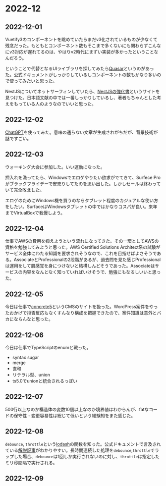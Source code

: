 # 2022-12

## 2022-12-01

Vuetify3のコンポーネントを眺めていたらまだv3化されているものが少なくて残念だった。もともとコンポーネント数もそこまで多くないにも関わらずこんなにv3対応が遅れてるのは、やはりv2時代にまずい実装が多かったということなんだろう。

ということで代替となるUIライブラリを探してみたら[Quasar](https://quasar.dev/)というのがあった。公式ドキュメントがしっかりしているしコンポーネントの数もかなり多いので使ってみたいと思った。

NestJSについてネットサーフィンしていたら、[NestJSの強化書](https://docs.nest-book.jp/)というサイトを見つけた。日本語文献の中では一番しっかりしているし、著者もちゃんとした考えをもっている人のようなのでいいと思った。

## 2022-12-02

[ChatGPT](https://chat.openai.com/)を使ってみた。意味の通らない文章が生成されがちだが、背景技術が謎ですごい。

## 2022-12-03

ウォーキング大会に参加した。いい運動になった。

押入れを漁ってたら、Windowsでエロゲやりたい欲求がでてきて、Surfece Proがブラックフライデーで安売りしてたのを思い出した。しかしセールは終わっていて完全敗北した。

エロゲのためにWindows機を買うのならタブレット程度のカジュアルな使い方をしたい。SurfaceはWindowsタブレットの中ではかなりコスパが良い。来年までVirtualBoxで我慢しよう。

## 2022-12-04

仕事でAWSの費用を抑えようという流れになってきた。その一環としてAWSの資格を勉強してみようと思った。AWS Certified Solutions Architect系の試験がサービス全体にわたる知識を要求されそうなので、これを目指せばよさそうである。AssociateとProfessionalの2段階があるが、過去問を見た感じProfessionalは運用をして肌感覚を身につけないと結構しんどそうであった。Associateはサービスの内容をなんとなく知っていればいけそうで、勉強にもなるしいいと思った。

## 2022-12-05

今日は仕事で[concrete5](https://concrete5-japan.org/)というCMSのサイトを扱った。WordPress案件をやったおかげで拒否反応もなくすんなり構成を把握できたので、案件知識は意外とバカにならんなと思った。

## 2022-12-06

今日は仕事でTypeScriptのenumと戦った。

- syntax sugar
- merge
- 直和
- リテラル型、union
- ts5.0でunionと統合されるっぽい

## 2022-12-07

500行以上なのか構造体の変数10個以上なのか境界値はわからんが、fatなコードの保守性・変更容易性は総じて低いという経験知をまた感じた。

## 2022-12-08

`debounce`, `throttle`という[lodash](https://lodash.com/)の関数を知った。公式ドキュメントで言及されている[解説記事](https://css-tricks.com/debouncing-throttling-explained-examples/)がわかりやすい。長時間連続した処理を`debounce`,`throttle`でラップした場合、`debounce`は1回しか実行されないのに対し、`throttle`は指定したミリ秒間隔で実行される。

## 2022-12-09
